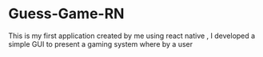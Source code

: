 # Guess-Game-RN
This is my first application created by me using react native , I developed a simple GUI to present a gaming system where by a user
